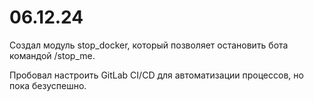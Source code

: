 # 06.12.24

Создал модуль stop_docker, который позволяет остановить бота командой /stop_me.

Пробовал настроить GitLab CI/CD для автоматизации процессов, но пока безуспешно.
